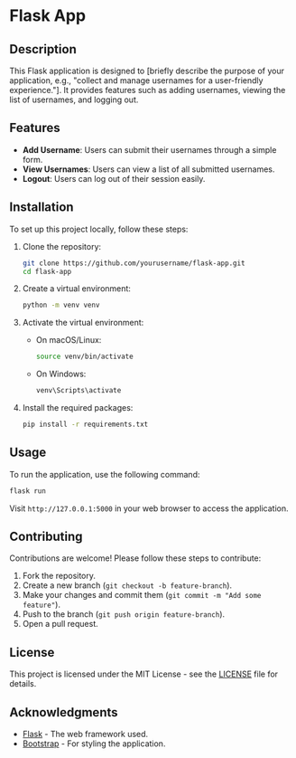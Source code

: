 # Flask App

## Description

This Flask application is designed to [briefly describe the purpose of your application, e.g., "collect and manage usernames for a user-friendly experience."]. It provides features such as adding usernames, viewing the list of usernames, and logging out.

## Features

- **Add Username**: Users can submit their usernames through a simple form.
- **View Usernames**: Users can view a list of all submitted usernames.
- **Logout**: Users can log out of their session easily.

## Installation

To set up this project locally, follow these steps:

1. Clone the repository:
   ```bash
   git clone https://github.com/yourusername/flask-app.git
   cd flask-app
   ```

2. Create a virtual environment:
   ```bash
   python -m venv venv
   ```

3. Activate the virtual environment:
   - On macOS/Linux:
     ```bash
     source venv/bin/activate
     ```
   - On Windows:
     ```bash
     venv\Scripts\activate
     ```

4. Install the required packages:
   ```bash
   pip install -r requirements.txt
   ```

## Usage

To run the application, use the following command:
```bash
flask run
```


Visit `http://127.0.0.1:5000` in your web browser to access the application.

## Contributing

Contributions are welcome! Please follow these steps to contribute:

1. Fork the repository.
2. Create a new branch (`git checkout -b feature-branch`).
3. Make your changes and commit them (`git commit -m "Add some feature"`).
4. Push to the branch (`git push origin feature-branch`).
5. Open a pull request.

## License

This project is licensed under the MIT License - see the [LICENSE](LICENSE) file for details.

## Acknowledgments

- [Flask](https://flask.palletsprojects.com/) - The web framework used.
- [Bootstrap](https://getbootstrap.com/) - For styling the application.